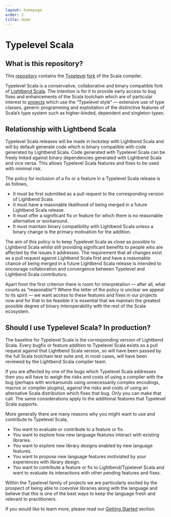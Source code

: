 ```yaml
---
layout: homepage
order: 2
title: Home
---
```


# Typelevel Scala

## What is this repository?

This [repository](https://github.com/typelevel/scala) contains the [Typelevel](http://typelevel.org/) [fork](http://typelevel.org/blog/2014/09/02/typelevel-scala.html) of the Scala compiler.

Typelevel Scala is a conservative, collaborative and binary compatible fork of [Lightbend Scala](https://github.com/scala/scala). The intention is for it to provide early access to bug fixes and enhancements of the Scala toolchain which are of particular interest to [projects](http://typelevel.org/projects/) which use the “Typelevel style” — extensive use of type classes, generic programming and exploitation of the distinctive features of Scala’s type system such as higher-kinded, dependent and singleton types.

## Relationship with Lightbend Scala

Typelevel Scala releases will be made in lockstep with Lightbend Scala and will by default generate code which is binary compatible with code generated by Lightbend Scala. Code generated with Typelevel Scala can be freely linked against binary dependencies generated with Lightbend Scala and vice versa. This allows Typelevel Scala features and fixes to be used with minimal risk.

The policy for inclusion of a fix or a feature in a Typelevel Scala release is as follows,

* It must be first submitted as a pull request to the corresponding version of Lightbend Scala.
* It must have a reasonable likelihood of being merged in a future Lightbend Scala release.
* It must offer a significant fix or feature for which there is no reasonable alternative or workaround.
* It must maintain binary compatibility with Lightbend Scala unless a binary change is the primary motivation for the addition.

The aim of this policy is to keep Typelevel Scala as close as possible to Lightbend Scala whilst still providing significant benefits to people who are affected by the issues it addresses. The requirement that all changes exist as a pull request against Lightbend Scala first and have a reasonable chance of being merged in a future Lightbend Scala release is intended to encourage collaboration and convergence between Typelevel and Lightbend Scala contributors.

Apart from the first criterion there is room for interpretation — after all, what counts as “reasonable”? Where the letter of the policy is unclear we appeal to its spirit — we want access to these features and fixes in our projects now and for that to be feasible it is essential that we maintain the greatest possible degree of binary interoperability with the rest of the Scala ecosystem.

## Should I use Typelevel Scala? In production?

The baseline for Typelevel Scala is the corresponding version of Lightbend Scala. Every bugfix or feature addition to Typelevel Scala exists as a pull request against that Lightbend Scala version, so will have been passed by the full Scala toolchain test suite and, in most cases, will have been reviewed by the Lightbend Scala compiler team.

If you are affected by one of the bugs which Typelevel Scala addresses then you will have to weigh the risks and costs of using a compiler with the bug (perhaps with workarounds using unnecessarily complex encodings, macros or compiler plugins), against the risks and costs of using an alternative Scala distribution which fixes that bug. Only you can make that call. The same considerations apply to the additional features that Typelevel Scala supports.

More generally there are many reasons why you might want to use and contribute to Typelevel Scala,

* You want to evaluate or contribute to a feature or fix.
* You want to explore how new language features interact with existing libraries.
* You want to explore new library designs enabled by new language features.
* You want to propose new language features motiviated by your experiences with library design.
* You want to contribute a feature or fix to Lightbend/Typelevel Scala and want to evaluate its interactions with other pending features and fixes.

Within the Typelevel family of projects we are particularly excited by the prospect of being able to coevolve libraries along with the language and believe that this is one of the best ways to keep the language fresh and relevant to practitioners.


If you would like to learn more, please read our [Getting Started](getting_started) section.
